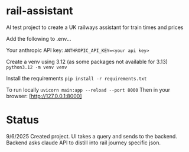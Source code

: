 # rail-assistant
AI test project to create a UK railways assistant for train times and prices

Add the following to .env...

Your anthropic API key:
```ANTHROPIC_API_KEY=<your api key>```

Create a venv using 3.12 (as some packages not available for 3.13)
```python3.12 -m venv venv```

Install the requirements
```pip install -r requirements.txt```

To run locally
```uvicorn main:app --reload --port 8000```
Then in your browser:
[http://127.0.0.1:8000]

# Status
9/6/2025
Created project.
UI takes a query and sends to the backend.
Backend asks claude API to distill into rail journey specific json.
